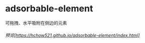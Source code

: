 # adsorbable-element
可拖拽、水平吸附在侧边的元素
###### 预览[https://hchow521.github.io/adsorbable-element/index.html]
